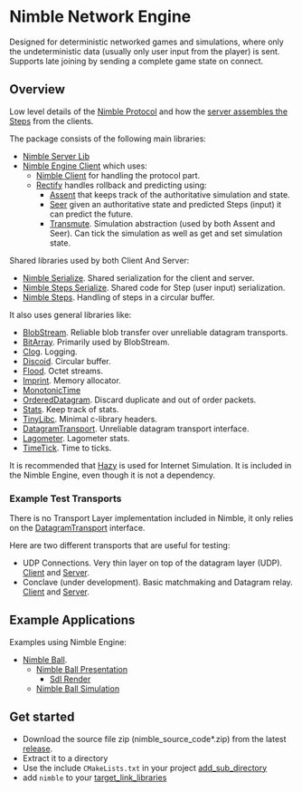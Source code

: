 # Nimble Network Engine

Designed for deterministic networked games and simulations, where only the undeterministic data (usually only user input from the player) is sent.
Supports late joining by sending a complete game state on connect.

## Overview

Low level details of the [Nimble Protocol](https://github.com/piot/nimble-serialize-c/blob/main/docs/index.adoc) and how the
[server assembles the Steps](https://github.com/piot/nimble-server-lib/blob/main/docs/index.adoc) from the clients.

The package consists of the following main libraries:

* [Nimble Server Lib](https://github.com/piot/nimble-server-lib)
* [Nimble Engine Client](https://github.com/piot/nimble-engine-client)  which uses:
  * [Nimble Client](https://github.com/piot/nimble-client-c) for handling the protocol part.
  * [Rectify](https://github.com/piot/rectify-c) handles rollback and predicting using:
    * [Assent](https://github.com/piot/assent-c) that keeps track of the authoritative simulation and state.
    * [Seer](https://github.com/piot/seer-c) given an authoritative state and predicted Steps (input) it can predict the future.
    * [Transmute](https://github.com/piot/transmute-c). Simulation abstraction (used by both Assent and Seer).
        Can tick the simulation as well as get and set simulation state.

Shared libraries used by both Client And Server:

* [Nimble Serialize](https://github.com/piot/nimble-serialize-c). Shared serialization for the client and server.
* [Nimble Steps Serialize](https://github.com/piot/nimble-steps-serialize-c). Shared code for Step (user input) serialization.
* [Nimble Steps](https://github.com/piot/nimble-steps-c). Handling of steps in a circular buffer.

It also uses general libraries like:

* [BlobStream](https://github.com/piot/blob-stream). Reliable blob transfer over unreliable datagram transports.
* [BitArray](https://github.com/piot/bit-array). Primarily used by BlobStream.
* [Clog](https://github.com/piot/clog). Logging.
* [Discoid](https://github.com/piot/discoid-c). Circular buffer.
* [Flood](https://github.com/piot/flood-c). Octet streams.
* [Imprint](https://github.com/piot/imprint). Memory allocator.
* [MonotonicTime](https://github.com/piot/monotonic-time-c)
* [OrderedDatagram](https://github.com/piot/ordered-datagram-c). Discard duplicate and out of order packets.
* [Stats](https://github.com/piot/stats-c). Keep track of stats.
* [TinyLibc](https://github.com/piot/tiny-libc). Minimal c-library headers.
* [DatagramTransport](https://github.com/piot/datagram-transport-c). Unreliable datagram transport interface.
* [Lagometer](https://github.com/piot/piot/lagometer-c). Lagometer stats.
* [TimeTick](https://github.com/piot/piot/time-tick-c). Time to ticks.

It is recommended that [Hazy](https://github.com/piot/hazy-c) is used for Internet Simulation.
It is included in the Nimble Engine, even though it is not a dependency.

### Example Test Transports

There is no Transport Layer implementation included in Nimble, it only relies on the
[DatagramTransport](https://github.com/piot/datagram-transport-c) interface.

Here are two different transports that are useful for testing:

* UDP Connections. Very thin layer on top of the datagram layer (UDP).
  [Client](https://github.com/piot/udp-connections-client-c) and [Server](https://github.com/piot/udp-server-connections).
* Conclave (under development). Basic matchmaking and Datagram relay.
  [Client](https://github.com/piot/conclave-client-c) and [Server](https://github.com/piot/conclave-server-lib).

## Example Applications

Examples using Nimble Engine:

* [Nimble Ball](https://github.com/piot/nimble-ball).
  * [Nimble Ball Presentation](https://github.com/piot/nimble-ball-presentation)
    * [Sdl Render](https://github.com/piot/sdl-render)
  * [Nimble Ball Simulation](https://github.com/piot/nimble-ball-simulation)

## Get started

* Download the source file zip (nimble_source_code*.zip) from the latest [release](https://github.com/piot/nimble/releases).
* Extract it to a directory
* Use the include `CMakeLists.txt` in your project [add_sub_directory](https://cmake.org/cmake/help/latest/command/add_subdirectory.html)
* add `nimble` to your [target_link_libraries](https://cmake.org/cmake/help/latest/command/target_link_libraries.html)
